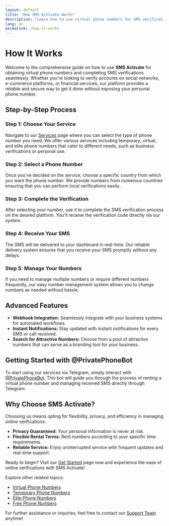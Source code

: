 ```yaml
---
layout: default
title: "How SMS Activate Works"
description: "Learn how to use virtual phone numbers for SMS verification with SMS Activate"
lang: en
permalink: /how-it-works
---
```


# How It Works

Welcome to the comprehensive guide on how to use **SMS Activate** for obtaining virtual phone numbers and completing SMS verifications seamlessly. Whether you're looking to verify accounts on social networks, e-commerce platforms, or financial services, our platform provides a reliable and secure way to get it done without exposing your personal phone number.

## Step-by-Step Process

### Step 1: Choose Your Service
Navigate to our [Services](/services) page where you can select the type of phone number you need. We offer various services including temporary, virtual, and elite phone numbers that cater to different needs, such as business verifications or personal use.

### Step 2: Select a Phone Number
Once you've decided on the service, choose a specific country from which you want the phone number. We provide numbers from numerous countries ensuring that you can perform local verifications easily.

### Step 3: Complete the Verification
After selecting your number, use it to complete the SMS verification process on the desired platform. You'll receive the verification code directly via our system.

### Step 4: Receive Your SMS
The SMS will be delivered to your dashboard in real-time. Our reliable delivery system ensures that you receive your SMS promptly without any delays.

### Step 5: Manage Your Numbers
If you need to manage multiple numbers or require different numbers frequently, our easy number management system allows you to change numbers as needed without hassle.

## Advanced Features

- **Webhook Integration:** Seamlessly integrate with your business systems for automated workflows.
- **Instant Notifications:** Stay updated with instant notifications for every SMS or call received.
- **Search for Attractive Numbers:** Choose from a pool of attractive numbers that can serve as a branding tool for your business.

## Getting Started with @PrivatePhoneBot

To start using our services via Telegram, simply interact with [@PrivatePhoneBot](https://t.me/PrivatePhoneBot). This bot will guide you through the process of renting a virtual phone number and managing received SMS directly through Telegram.

## Why Choose SMS Activate?

Choosing us means opting for flexibility, privacy, and efficiency in managing online verifications:

- **Privacy Guaranteed:** Your personal information is never at risk.
- **Flexible Rental Terms:** Rent numbers according to your specific time requirements.
- **Reliable Service:** Enjoy uninterrupted service with frequent updates and real-time support.

Ready to begin? Visit our [Get Started](/get-started) page now and experience the ease of online verifications with SMS Activate!

Explore other related topics:
- [Virtual Phone Numbers](/virtual-phone-numbers)
- [Temporary Phone Numbers](/temporary-phone-numbers)
- [Elite Phone Numbers](/elite-phone-numbers)
- [Free Phone Numbers](/free-phone-numbers)

For further assistance or inquiries, feel free to contact our [Support Team](/support) anytime!